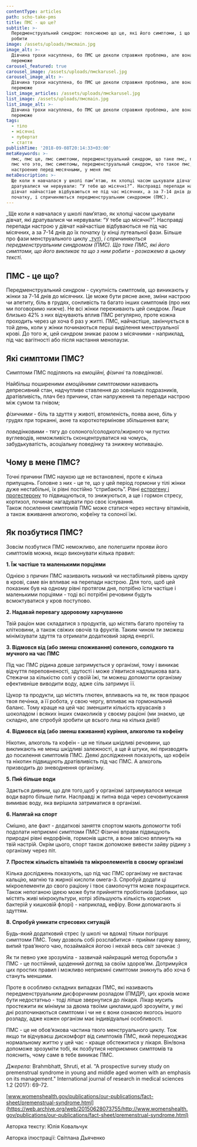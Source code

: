 ```yaml
---
contentType: articles
path: scho-take-pms
title: ПМС - що це?
subtitle: >-
  Передменструальний синдром: пояснюємо що це, які його симптоми, і що з ним
  робити
image: /assets/uploads/пмсmain.jpg
image_alt: >-
  Дівчина трохи насуплена, бо ПМС це деколи справжня проблема, але вона знає, що
  переможе
carousel_featured: true
carousel_image: /assets/uploads/пмсkarusel.jpg
carousel_image_alt: >-
  Дівчина трохи насуплена, бо ПМС це деколи справжня проблема, але вона знає, що
  переможе
list_image_articles: /assets/uploads/пмсkarusel.jpg
list_image: /assets/uploads/пмсmain.jpg
list_image_alt: >-
  Дівчина трохи насуплена, бо ПМС це деколи справжня проблема, але вона знає, що
  переможе
tags:
  - тіло
  - місячні
  - пубертат
  - стаття
publishTime: '2018-09-08T20:14:33+03:00'
metaKeywords: >-
  пмс, пмс це, пмс симптоми, передменструальний синдром, що таке пмс, пмс это,
  пмс что это, пмс симптомы, передменструальный синдром, что такое пмс, плохое
  настроение перед месячными, у меня пмс
metaDescription: >-
  Ще коли я навчалася у школі пам’ятаю, як хлопці часом цькували дівчат, які
  дратувалися чи нервували: “У тебе що місячні?”. Насправді перепади настрою у
  дівчат найчастіше відбуваються не під час місячних, а за 7-14 днів до їх
  початку, і спричиняються передменструальним синдромом (ПМС).
---
```

_Ще коли я навчалася у школі пам’ятаю, як хлопці часом цькували дівчат, які дратувалися чи нервували: “У тебе що місячні?”. Насправді перепади настрою у дівчат найчастіше відбуваються не під час місячних, а за 7-14 днів до їх початку (у кінці лутеальної фази. Більше про фази менструального циклу _[тут](https://vpershe.com/articles/misiachni)), _і спричиняються передменструальним синдромом (ПМС). Що таке ПМС, які його симптоми, що його викликає та що з ним робити - розкажемо в цьому тексті._

## ПМС - це що?

Передменструальний синдром - сукупність симптомів, що виникають у жінки за 7-14 днів до місячних. Це може бути рясне акне, зміни настрою чи апетиту, біль в грудях, сонливість та багато інших симптомів (про них ми поговоримо нижче). Не всі жінки переживають цей синдром. Лише близько 42% з них відчувають вплив ПМС регулярно, проте кожна проходить через це хоча б раз у житті. 
ПМС, найчастіше, закінчується в той день, коли у жінки починаються перші виділення менструальної крові. До того ж, цей синдром зникає разом з місячними - наприклад, під час вагітності або після настання менопаузи.

## Які симптоми ПМС?

Симптоми ПМС поділяють на _емоційні, фізичні_ та _поведінкові_. 

Найбільш поширеними _емоційними симптомами_ називають депресивний стан, надчутливе ставлення до зовнішніх подразників, дратівливість, плач без причини, стан напруження та перепади настрою між сумом та гнівом; 

_фізичними_ - біль та здуття у животі, втомленість, поява акне, біль у грудях при торканні, акне та короткотермінове збільшення ваги; 

_поведінковими_ - тягу до солоного/солодкого/жирного чи пустих вуглеводів, неможливість сконцентруватися на чомусь, забудькуватість, асоціальну поведінку та знижену мотивацію.

## Чому в мене ПМС?

Точні причини ПМС наукою ще не встановлені, проте є кілька припущень. Головне з них - це те, що у цей період гормони у тілі жінки дуже нестабільні, їх рівні постійно “стрибають”. Рівні [естрогену і прогестерону](https://vpershe.com/articles/scho-take-hormony-testosteron-estrogen) то підвищуються, то знижуються, а ще і гормон стресу, кортизол, починає нагадувати про своє існування. 
\
Також посилення симптомів ПМС може статися через нестачу вітамінів, а також вживання алкоголю, кофеїну та солоної їжі.

## Як позбутися ПМС?

Зовсім позбутися ПМС неможливо, але полегшити прояви його симптомів можна, якщо виконувати кілька правил:

**1. Їж частіше та маленькими порціями**

Однією з причин ПМС називають низький чи нестабільний рівень цукру в крові, саме він впливає на перепади настрою. Для того, щоб цей показник був на одному рівні протягом дня, потрібно їсти частіше і маленькими порціями - тоді всі потрібні речовини будуть всмоктуватися у кров поступово.

**2. Надавай перевагу здоровому харчуванню**

Твій раціон має складатися з продуктів, що містять багато протеїну та клітковини, а також свіжих овочів та фруктів. Таким чином ти зможеш мінімізувати здуття та отримати додатковий заряд енергії.

**3. Відмовся від (або зменш споживання) соленого, солодкого та мучного на час ПМС**

Під час ПМС рідина довше затримується у організмі, тому і виникає відчуття переповненості, здутості і може з’явитися надлишкова вага. Стежачи за кількістю солі у своїй їжі, ти можеш допомогти організму ефективніше виводити воду, адже сіль затримує її. 

Цукор та продукти, що містять глютен, впливають на те, як твоя працює твоя печінка, а її робота, у свою чергу, впливає на гормональний баланс. Тому краще на цей час зменшити кількість круасанів з шоколадом і всяких інших смаколиків у своєму раціоні (ми знаємо, це складно, але спробуй зробити це всього лиш на кілька днів!)

**4. Відмовся від (або зменш вживання) куріння, алкоголю та кофеїну**

Нікотин, алкоголь та кофеїн - це не тільки шкідливі речовини, що викликають не менш шкідливі залежності, а ще й штуки, які призводять до посилення симптомів ПМС. Деякі дослідження показують, що кофеїн та нікотин підвищують дратівливість під час ПМС. А алкоголь призводить до зневоднення організму.

**5. Пий більше води**

Здається дивним, що для того,щоб у організмі затримувалося менше води варто більше пити. Насправді ж питна вода через сечовипускання вимиває воду, яка вирішила затриматися в організмі.

**6. Налягай на спорт**

Смішно, але факт - додаткові заняття спортом мають допомогти тобі подолати неприємні симптоми ПМС! Фізичні вправи підвищують природні рівні ендорфінів, гормонів щастя, а вони звісно вплинуть на твій настрій. Окрім цього, спорт також допоможе вивести зайву рідину з організму через піт.

**7. Простеж кількість вітамінів та мікроелементів в своєму організмі**

Кілька досліджень показують, що під час ПМС організму не вистачає кальцію, магнію та жирної кислоти омега-3. Спробуй додати ці мікроелементи до свого раціону і твоє самопочуття може покращитися. Також непоганою ідеєю може бути прийняття пробіотиків (добавки, що містять живі мікрокультури, котрі збільшують кількість корисних бактерій у кишковій флорі) - наприклад, кефіру. Вони допомагають зі здуттям.

**8. Спробуй уникати стресових ситуацій**

Будь-який додатковий стрес (у школі чи вдома) тільки погіршує симптоми ПМС. Тому дозволь собі розслабитися - прийми гарячу ванну, випий трав’яного чаю, позаймайся йогою і нехай весь світ зачекає :)

Як ти певно уже зрозуміла - зазвичай найкращий метод боротьби з ПМС - це постійний, щоденний догляд за своїм здоров’ям. Дотримуйся цих простих правил і можливо неприємні симптоми зникнуть або хоча б стануть меншими. 

Проте в особливо складних випадках ПМС, які називають передменструальним дисфоричним розладом (ПМДР), цих кроків може бути недостатньо - тоді ліпше звернутися до лікаря. Лікар мусить простежити як мінімум за двома твоїми циклами,щоб зрозуміти, у які дні розпочинаються симптоми і чи не є вони ознакою якогось іншого розладу, адже кожен організм має індивідуальні особливості. 

ПМС - це не обов’язкова частина твого менструального циклу. Тож якщо ти відчуваєш дискомфорт від симптомів ПМС, який перешкоджає нормальному життю у цей час - краще обстежитися у лікаря. Він/вона допоможе зрозуміти тобі, як позбутися неприємних симптомів та пояснить, чому саме в тебе виникає ПМС.

_Джерела:_ Brahmbhatt, Shruti, et al. "A prospective survey study on premenstrual syndrome in young and middle aged women with an emphasis on its management." International journal of research in medical sciences 1.2 (2017): 69-72.

[www.womenshealth.gov/publications/our-publications/fact-sheet/premenstrual-syndrome.html](https://web.archive.org/web/20150628073755/http://www.womenshealth.gov/publications/our-publications/fact-sheet/premenstrual-syndrome.html)

Авторка тексту: Юлія Ковальчук

Авторка ілюстрації: Світлана Дьяченко
